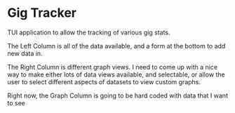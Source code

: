 # Gig Tracker

TUI application to allow the tracking of various gig stats.

The Left Column is all of the data available, and a form at the bottom to add new data in.

The Right Column is different graph views. I need to come up with a nice way to make either lots of data views available, and selectable,
or allow the user to select different aspects of datasets to view custom graphs.

Right now, the Graph Column is going to be hard coded with data that I want to see
